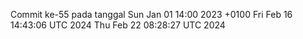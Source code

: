 Commit ke-55 pada tanggal Sun Jan 01 14:00 2023 +0100
Fri Feb 16 14:43:06 UTC 2024
Thu Feb 22 08:28:27 UTC 2024
